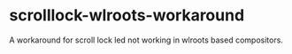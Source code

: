 # scrolllock-wlroots-workaround
A workaround for scroll lock led not working in wlroots based compositors.
